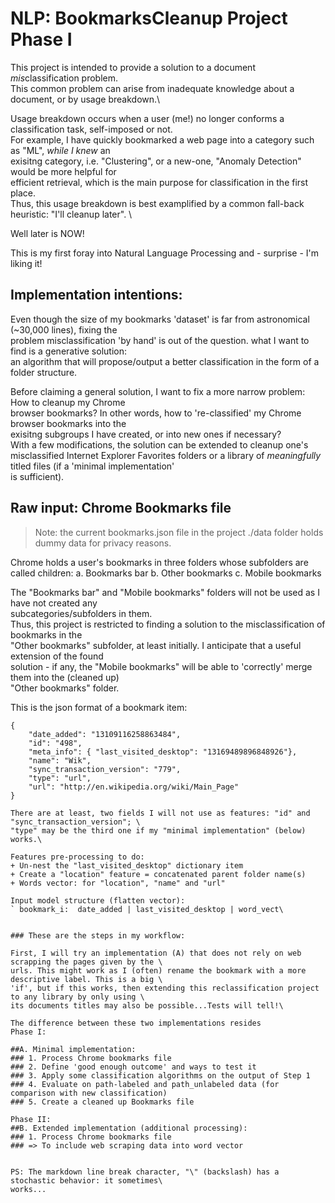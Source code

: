 # NLP: BookmarksCleanup Project Phase I

This project is intended to provide a solution to a document *mis*classification problem.\
This common problem can arise from inadequate knowledge about a document, or by usage breakdown.\
 
Usage breakdown occurs when a user (me!) no longer conforms a classification task, self-imposed or not.\
For example, I have quickly bookmarked a web page into a category such as "ML", *while I knew* an \
exisitng category, i.e. "Clustering", or a new-one, "Anomaly Detection" would be more helpful for \
efficient retrieval, which is the main purpose for classification in the first place. \
Thus, this usage breakdown is best examplified by a common fall-back heuristic: "I'll cleanup later". \

Well later is NOW! <br>

This is my first foray into Natural Language Processing and - surprise - I'm liking it!

## Implementation intentions:
Even though the size of my bookmarks 'dataset' is far from astronomical (~30,000 lines), fixing the \
problem misclassification 'by hand' is out of the question. what I want to find is a generative solution:\
an algorithm that will propose/output a better classification in the form of a folder structure.
	
Before claiming a general solution, I want to fix a more narrow problem: How to cleanup my Chrome \
browser bookmarks? In other words, how to 're-classified' my Chrome browser bookmarks into the \
exisitng subgroups I have created, or into new ones if necessary? \
With a few modifications, the solution can be extended to cleanup one's misclassified Internet 
Explorer Favorites folders or a library of *meaningfully* titled files (if a 'minimal implementation' \
is sufficient).

## Raw input: Chrome Bookmarks file

> Note: the current bookmarks.json file in the project ./data folder holds dummy data for privacy reasons.

Chrome holds a user's bookmarks in three folders whose subfolders are called children:
  a. Bookmarks bar
  b. Other bookmarks
  c. Mobile bookmarks

The "Bookmarks bar" and "Mobile bookmarks" folders will not be used as I have not created any \
subcategories/subfolders in them.\
Thus, this project is restricted to finding a solution to the misclassification of bookmarks in the \
"Other bookmarks" subfolder, at least initially. I anticipate that a useful extension of the found \
solution - if any, the "Mobile bookmarks" will be able to 'correctly' merge them into the (cleaned up)\
"Other bookmarks" folder.

This is the json format of a bookmark item:
```
{
    "date_added": "13109116258863484",
    "id": "498",
    "meta_info": { "last_visited_desktop": "13169489896848926"},
    "name": "Wik",
    "sync_transaction_version": "779",
    "type": "url",
    "url": "http://en.wikipedia.org/wiki/Main_Page"
}

There are at least, two fields I will not use as features: "id" and "sync_transaction_version"; \
"type" may be the third one if my "minimal implementation" (below) works.\

Features pre-processing to do:
+ Un-nest the "last_visited_desktop" dictionary item
+ Create a "location" feature = concatenated parent folder name(s)
+ Words vector: for "location", "name" and "url"

Input model structure (flatten vector):
` bookmark_i:  date_added | last_visited_desktop | word_vect\


### These are the steps in my workflow:

First, I will try an implementation (A) that does not rely on web scrapping the pages given by the \
urls. This might work as I (often) rename the bookmark with a more descriptive label. This is a big \
'if', but if this works, then extending this reclassification project to any library by only using \
its documents titles may also be possible...Tests will tell!\

The difference between these two implementations resides 
Phase I:

##A. Minimal implementation:
### 1. Process Chrome bookmarks file
### 2. Define 'good enough outcome' and ways to test it
### 3. Apply some classification algorithms on the output of Step 1
### 4. Evaluate on path-labeled and path_unlabeled data (for comparison with new classification)
### 5. Create a cleaned up Bookmarks file

Phase II:
##B. Extended implementation (additional processing):
### 1. Process Chrome bookmarks file
### => To include web scraping data into word vector


PS: The markdown line break character, "\" (backslash) has a stochastic behavior: it sometimes\
works...
